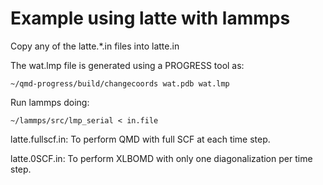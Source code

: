 Example using latte with lammps 
===============================

Copy any of the latte.*.in files into latte.in 

The wat.lmp file is generated using a PROGRESS tool as: 
  
    ~/qmd-progress/build/changecoords wat.pdb wat.lmp    

Run lammps doing: 

    ~/lammps/src/lmp_serial < in.file 

latte.fullscf.in: To perform QMD with full SCF at each time step.

latte.0SCF.in: To perform XLBOMD with only one diagonalization per time step.
